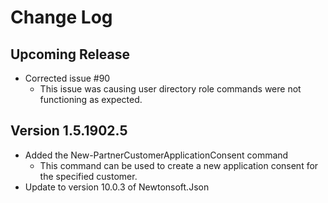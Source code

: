 <!--
    Please leave this section at the top of the change log.

    Changes for the upcoming release should go under the section titled "Upcoming Release", and should adhere to the following format:

    ## Upcoming Release
    * Overview of change #1
        - Additional information about change #1
    * Overview of change #2
        - Additional information about change #2
        - Additional information about change #2
    * Overview of change #3
    * Overview of change #4
        - Additional information about change #4

    ## YYYY.MM.DD - Version X.Y.Z (Previous Release)
    * Overview of change #1
        - Additional information about change #1
-->

# Change Log

## Upcoming Release

* Corrected issue #90
    - This issue was causing user directory role commands were not functioning as expected.

## Version 1.5.1902.5

* Added the New-PartnerCustomerApplicationConsent command 
    - This command can be used to create a new application consent for the specified customer.
* Update to version 10.0.3 of Newtonsoft.Json